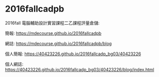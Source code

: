 # 2016fallcadpb
2016fall 電腦輔助設計實習課程二乙課程評量倉儲:

簡報: https://mdecourse.github.io/2016fallcadpb

網誌: https://mdecourse.github.io/2016fallcadpb/blog

<p>個人簡報: <a href="https://40423226.github.io/2016fallcadp_bg03/40423226">https://40423226.github.io/2016fallcadp_bg03/40423226</a></p>

<p>個人網誌: <a href="https://40423226.github.io/2016fallcadp_bg03/40423226/blog/index.html">https://40423226.github.io/2016fallcadp_bg03/40423226/blog/index.html</a></p>
